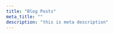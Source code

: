 ```yaml
---
title: "Blog Posts"
meta_title: ""
description: "this is meta description"
---
```

<div id="protected-content" style="display: none;">
  <!-- Your protected content here -->
  Test
  <h1>Welcome to the protected area!</h1>
  <p>Only authorized users can see this content.</p>
</div>

